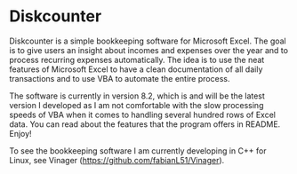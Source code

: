 # Diskcounter

Diskcounter is a simple bookkeeping software for Microsoft Excel. The goal is to give users an insight about incomes and expenses over the year and to process recurring expenses automatically. The idea is to use the neat features of Microsoft Excel to have a clean documentation of all daily transactions and to use VBA to automate the entire process. 

The software is currently in version 8.2, which is and will be the latest version I developed as I am not comfortable with the slow processing speeds of VBA when it comes to handling several hundred rows of Excel data. You can read about the features that the program offers in README. Enjoy!

To see the bookkeeping software I am currently developing in C++ for Linux, see Vinager (https://github.com/fabianL51/Vinager).
